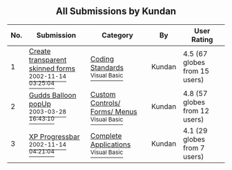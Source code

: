 ﻿<div align="center">

## All Submissions by Kundan

</div>

No.  | Submission | Category | By   | User Rating
---- | ---------- | -------- | ---- | -----------
1 | [Create transparent skinned forms<br /><sup>2002-11-14 03:25:04</sup>](https://github.com/Planet-Source-Code/kundan-create-transparent-skinned-forms__1-40609) | [Coding Standards<br /><sup>Visual Basic</sup>](../ByCategory/coding-standards__1-43.md) | Kundan | 4.5 (67 globes from 15 users)
2 | [Gudds Balloon popUp<br /><sup>2003-03-28 16:43:10</sup>](https://github.com/Planet-Source-Code/kundan-gudds-balloon-popup__1-44318) | [Custom Controls/ Forms/  Menus<br /><sup>Visual Basic</sup>](../ByCategory/custom-controls-forms-menus__1-4.md) | Kundan | 4.8 (57 globes from 12 users)
3 | [XP Progressbar<br /><sup>2002-11-14 04:21:04</sup>](https://github.com/Planet-Source-Code/kundan-xp-progressbar__1-40714) | [Complete Applications<br /><sup>Visual Basic</sup>](../ByCategory/complete-applications__1-27.md) | Kundan | 4.1 (29 globes from 7 users)
